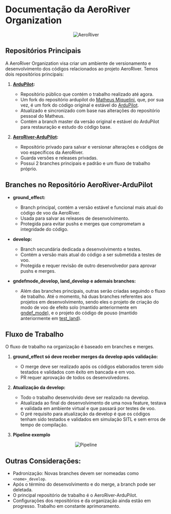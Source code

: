 # Documentação da AeroRiver Organization
<p align="center">
  <img src="https://github.com/AeroRiver/.github-private/blob/main/docs/untitled.png" alt="AeroRiver">
</p>

## Repositórios Principais

A AeroRiver Organization visa criar um ambiente de versionamento e desenvolvimento dos códigos relacionados ao projeto AeroRiver. Temos dois repositórios principais:

1. **[ArduPilot](https://github.com/AeroRiver/ArduPilot):**
   - Repositório público que contém o trabalho realizado até agora.
   - Um fork do repositório ardupilot do [Matheus Miquelini](htts://github.com/OMiquelini/ardupilot), que, por sua vez, é um fork do código original e estável do [ArduPilot](https://github.com/ArduPilot/ardupilot).
   - Atualizado e sincronizado com base nas alterações do repositório pessoal do Matheus.
   - Contém a branch master da versão original e estável do ArduPilot para restauração e estudo do código base.

2. **[AeroRiver-ArduPilot](https://github.com/AeroRiver/AeroRiver-ArduPilot):**
   - Repositório privado para salvar e versionar alterações e códigos de voo específicos da AeroRiver.
   - Guarda versões e releases privadas.
   - Possui 2 branches principais e padrão e um fluxo de trabalho próprio.

## Branches no Repositório AeroRiver-ArduPilot

- **ground_effect:**
  - Branch principal, contém a versão estável e funcional mais atual do código de voo da AeroRiver.
  - Usada para salvar as releases de desenvolvimento.
  - Protegida para evitar pushs e merges que comprometam a integridade do código.

- **develop:**
  - Branch secundária dedicada a desenvolvimento e testes.
  - Contém a versão mais atual do código a ser submetida a testes de voo.
  - Protegida e requer revisão de outro desenvolvedor para aprovar pushs e merges.

- **gndefmode_develop, land_develop e ademais branches:**
  - Além das branches principais, outras serão criadas seguindo o fluxo de trabalho. Até o momento, há duas branches referentes aos projetos em desenvolvimento, sendo eles o projeto de criação do modo de voo de efeito solo (mantido 
  anteriormente em [gndef_mode](https://github.com/OMiquelini/ardupilot/tree/gndef_mode)), e o projeto do código de pouso (mantido anteriormente em [test_land](https://github.com/OMiquelini/ardupilot/tree/test_land)).

## Fluxo de Trabalho

O fluxo de trabalho na organização é baseado em branches e merges.

1. **ground_effect só deve receber merges da develop após validação:**
   - O merge deve ser realizado após os códigos elaborados terem sido testados e validados com êxito em bancada e em voo.
   - PR requer aprovação de todos os desenvolvedores.

2. **Atualização da develop:**
   - Todo o trabalho desenvolvido deve ser realizado na develop.
   - Atualizada ao final do desenvolvimento de uma nova feature, testava e validada em ambiente virtual e que passará por testes de voo.
   - O pré requisito para atualização da develop é que os códigos tenham sido testados e validados em simulação SITL e sem erros de tempo de compilação.

3. **Pipeline exemplo**
<p align="center">
  <img src="https://github.com/AeroRiver/.github-private/blob/main/docs/pipeline.jpg" alt="Pipeline">
</p>

## Outras Considerações:
   - Padronização: Novas branches devem ser nomeadas como `<nome>_develop`.
   - Após o término do desenvolvimento e do merge, a branch pode ser deletada.
   - O principal repositório de trabalho é o AeroRiver-ArduPilot.
   - Configurações dos repositórios e da organização ainda estão em progresso. Trabalho em constante aprimoramento.
